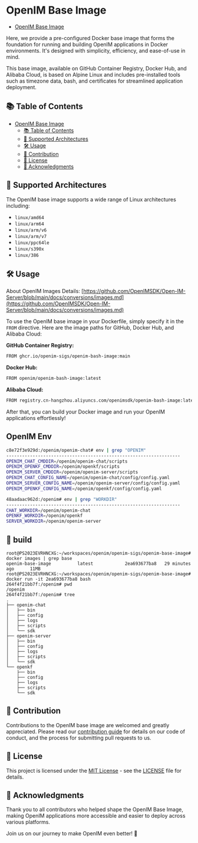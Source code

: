 # OpenIM Base Image

+ [OpenIM Base Image](https://github.com/openim-sigs/openim-base-image/actions)

Here, we provide a pre-configured Docker base image that forms the foundation for running and building OpenIM applications in Docker environments. It's designed with simplicity, efficiency, and ease-of-use in mind.

This base image, available on GitHub Container Registry, Docker Hub, and Alibaba Cloud, is based on Alpine Linux and includes pre-installed tools such as timezone data, bash, and certificates for streamlined application deployment.

## 📚 Table of Contents

- [OpenIM Base Image](#openim-base-image)
  - [📚 Table of Contents](#-table-of-contents)
  - [🔭 Supported Architectures](#-supported-architectures)
  - [🛠 Usage](#-usage)
  - [🤝 Contribution](#-contribution)
  - [📄 License](#-license)
  - [🌟 Acknowledgments](#-acknowledgments)


## 🔭 Supported Architectures

The OpenIM base image supports a wide range of Linux architectures including:

- `linux/amd64`
- `linux/arm64`
- `linux/arm/v6`
- `linux/arm/v7`
- `linux/ppc64le`
- `linux/s390x`
- `linux/386`

## 🛠 Usage

About OpenIM Images Details: [https://github.com/OpenIMSDK/Open-IM-Server/blob/main/docs/conversions/images.md](https://github.com/OpenIMSDK/Open-IM-Server/blob/main/docs/conversions/images.md)

To use the OpenIM base image in your Dockerfile, simply specify it in the `FROM` directive. Here are the image paths for GitHub, Docker Hub, and Alibaba Cloud:

**GitHub Container Registry:**

```bash
FROM ghcr.io/openim-sigs/openim-bash-image:main
```

**Docker Hub:**

```bash
FROM openim/openim-bash-image:latest
```

**Alibaba Cloud:**

```bash
FROM registry.cn-hangzhou.aliyuncs.com/openimsdk/openim-bash-image:latest
```

After that, you can build your Docker image and run your OpenIM applications effortlessly!

## OpenIM Env

```bash
c8e72f3e929d:/openim/openim-chat# env | grep "OPENIM"
------------------------------------------------------------------
OPENIM_CHAT_CMDDIR=/openim/openim-chat/scripts
OPENIM_OPENKF_CMDDIR=/openim/openkf/scripts
OPENIM_SERVER_CMDDIR=/openim/openim-server/scripts
OPENIM_CHAT_CONFIG_NAME=/openim/openim-chat/config/config.yaml
OPENIM_SERVER_CONFIG_NAME=/openim/openim-server/config/config.yaml
OPENIM_OPENKF_CONFIG_NAME=/openim/openkf/config/config.yaml

48aadaac962d:/openim# env | grep "WORKDIR"
------------------------------------------------------------------
CHAT_WORKDIR=/openim/openim-chat
OPENKF_WORKDIR=/openim/openkf
SERVER_WORKDIR=/openim/openim-server
```

## 🎯 build
```
root@PS2023EVRHNCXG:~/workspaces/openim/openim-sigs/openim-base-image# docker images | grep base
openim-base-image          latest            2ea693677ba8   29 minutes ago      11MB
root@PS2023EVRHNCXG:~/workspaces/openim/openim-sigs/openim-base-image# docker run -it 2ea693677ba8 bash
264f4f21bb7f:/openim# pwd
/openim
264f4f21bb7f:/openim# tree
.
├── openim-chat
│   ├── bin
│   ├── config
│   ├── logs
│   ├── scripts
│   └── sdk
├── openim-server
│   ├── bin
│   ├── config
│   ├── logs
│   ├── scripts
│   └── sdk
└── openkf
    ├── bin
    ├── config
    ├── logs
    ├── scripts
    └── sdk
```

## 🤝 Contribution

Contributions to the OpenIM base image are welcomed and greatly appreciated. Please read our [contribution guide](./CONTRIBUTING.md) for details on our code of conduct, and the process for submitting pull requests to us.

## 📄 License

This project is licensed under the [MIT License](./LICENSE) - see the [LICENSE](./LICENSE) file for details.

## 🌟 Acknowledgments

Thank you to all contributors who helped shape the OpenIM Base Image, making OpenIM applications more accessible and easier to deploy across various platforms.

Join us on our journey to make OpenIM even better! 🚀
